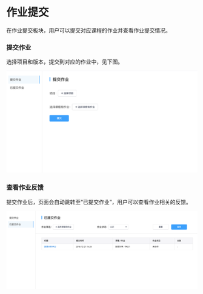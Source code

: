 # 作业提交
在作业提交板块，用户可以提交对应课程的作业并查看作业提交情况。

### 提交作业
选择项目和版本，提交到对应的作业中，见下图。

![image description](/image/upload_assignment.png)

### 查看作业反馈
提交作业后，页面会自动跳转至“已提交作业”，用户可以查看作业相关的反馈。

![image description](/image/check_assignment.png)

